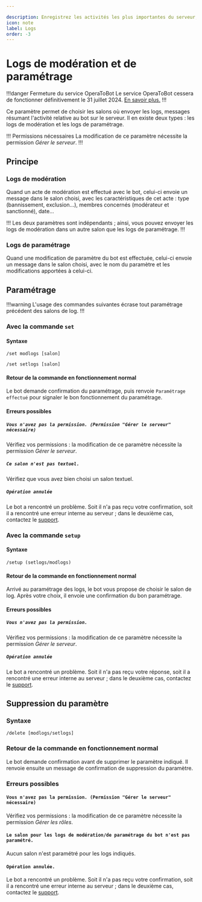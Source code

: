 ```yaml
---

description: Enregistrez les activités les plus importantes du serveur, telles que les modifications de paramètres du bot ou les actes de modération.
icon: note
label: Logs
order: -3
---
```


# Logs de modération et de paramétrage


!!!danger Fermeture du service OperaToBot
Le service OperaToBot cessera de fonctionner définitivement le 31 juillet 2024. [En savoir plus.](/shutdown.md)
!!!

Ce paramètre permet de choisir les salons où envoyer les logs, messages résumant l'activité relative au bot sur le serveur. Il en existe deux types : les logs de modération et les logs de paramétrage.

!!! Permissions nécessaires
La modification de ce paramètre nécessite la permission *Gérer le serveur*.
!!!

## Principe
### Logs de modération
Quand un acte de modération est effectué avec le bot, celui-ci envoie un message dans le salon choisi, avec les caractéristiques de cet acte : type (bannissement, exclusion...), membres concernés (modérateur et sanctionné), date...

!!!
Les deux paramètres sont indépendants ; ainsi, vous pouvez envoyer les logs de modération dans un autre salon que les logs de paramétrage.
!!!

### Logs de paramétrage
Quand une modification de paramètre du bot est effectuée, celui-ci envoie un message dans le salon choisi, avec le nom du paramètre et les modifications apportées à celui-ci.

## Paramétrage 
!!!warning
L'usage des commandes suivantes écrase tout paramétrage précédent des salons de log.
!!!
### Avec la commande `set`
#### Syntaxe
``` Logs de modération
/set modlogs [salon]
```

``` Logs de paramétrage du bot
/set setlogs [salon]
```
#### Retour de la commande en fonctionnement normal
Le bot demande confirmation du paramétrage, puis renvoie `Paramétrage effectué` pour signaler le bon fonctionnement du paramétrage.

#### Erreurs possibles
##### `Vous n'avez pas la permission. (Permission "Gérer le serveur" nécessaire)`
Vérifiez vos permissions : la modification de ce paramètre nécessite la permission *Gérer le serveur*.

##### `Ce salon n'est pas textuel.`
Vérifiez que vous avez bien choisi un salon textuel.

##### `Opération annulée`
Le bot a rencontré un problème. Soit il n'a pas reçu votre confirmation, soit il a rencontré une erreur interne au serveur ; dans le deuxième cas, contactez le [support](/support.md).

### Avec la commande `setup`
#### Syntaxe 
```
/setup (setlogs/modlogs)
```

#### Retour de la commande en fonctionnement normal
Arrivé au paramétrage des logs, le bot vous propose de choisir le salon de log. Après votre choix, il envoie une confirmation du bon paramétrage.

#### Erreurs possibles
##### `Vous n'avez pas la permission.`
Vérifiez vos permissions : la modification de ce paramètre nécessite la permission *Gérer le serveur*.

##### `Opération annulée`
Le bot a rencontré un problème. Soit il n'a pas reçu votre réponse, soit il a rencontré une erreur interne au serveur ; dans le deuxième cas, contactez le [support](/support.md).

## Suppression du paramètre
### Syntaxe
```
/delete [modlogs/setlogs]
```

### Retour de la commande en fonctionnement normal
Le bot demande confirmation avant de supprimer le paramètre indiqué. Il renvoie ensuite un message de confirmation de suppression du paramètre.

### Erreurs possibles
#### `Vous n'avez pas la permission. (Permission "Gérer le serveur" nécessaire)`
Vérifiez vos permissions : la modification de ce paramètre nécessite la permission *Gérer les rôles*.

#### `Le salon pour les logs de modération/de paramétrage du bot n'est pas paramétré.`
Aucun salon n'est paramétré pour les logs indiqués.

#### `Opération annulée.`
Le bot a rencontré un problème. Soit il n'a pas reçu votre confirmation, soit il a rencontré une erreur interne au serveur ; dans le deuxième cas, contactez le [support](/support.md).